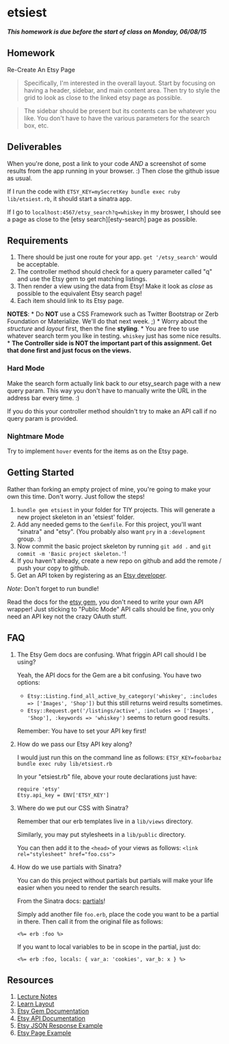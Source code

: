 # etsiest

___This homework is due before the start of class on Monday, 06/08/15___

## Homework

Re-Create An Etsy Page 

> Specifically, I'm interested in the overall layout. Start by focusing
> on having a header, sidebar, and main content area.
> Then try to style the grid to look as close to the linked etsy page as possible.

> The sidebar should be present but its contents can be whatever you like.
> You don't have to have the various parameters for the search box, etc.

## Deliverables

When you're done, post a link to your code *AND* a screenshot of some results from the app running in your browser. :)
Then close the github issue as usual.

If I run the code with `ETSY_KEY=mySecretKey bundle exec ruby lib/etsiest.rb`,
it should start a sinatra app.

If I go to `localhost:4567/etsy_search?q=whiskey` in my broswer, I should
see a page as close to the [etsy search][esty-search] page as possible.

[etsy-search]: http://www.etsy.com/search?q=whiskey

## Requirements

1. There should be just one route for your app. `get '/etsy_search'` would be acceptable.
2. The controller method should check for a query parameter called "q" and use the Etsy gem to get matching listings.
3. Then render a view using the data from Etsy! Make it look as *close* as possible to the equivalent Etsy search page!
4. Each item should link to its Etsy page.

**NOTES**:
    * Do **NOT** use a CSS Framework such as Twitter Bootstrap or Zerb Foundation or Materialize. We'll do that next week. ;)
    * Worry about the *structure* and *layout* first, then the fine **styling**.
    * You are free to use whatever search term you like in testing. `whiskey` just has some nice results.
    * **The Controller side is NOT the important part of this assignment. Get that done first and just focus on the views.**

### Hard Mode

Make the search form actually link back to *our* etsy_search page with a new query param.
This way you don't have to manually write the URL in the address bar every time. :)

If you do this your controller method shouldn't try to make an API call if no query param is provided.

### Nightmare Mode

Try to implement `hover` events for the items as on the Etsy page.

## Getting Started

Rather than forking an empty project of mine, you're going to make your own this time.
Don't worry. Just follow the steps!

1. `bundle gem etsiest` in your folder for TIY projects.
   This will generate a new project skeleton in an 'etsiest' folder.
2. Add any needed gems to the `Gemfile`. For this project, you'll want "sinatra" and "etsy".
   (You probably also want `pry` in a `:development` group. :)
3. Now commit the basic project skeleton by running `git add .` and `git commit -m 'Basic project skeleton.'`!
4. If you haven't already, create a new repo on github and add the remote / push your copy to github.
5. Get an API token by registering as an [Etsy developer](https://www.etsy.com/developers/).

*Note*: Don't forget to run bundle!

Read the docs for the [etsy gem][etsy-gem], you don't need to write your own API wrapper!
Just sticking to "Public Mode" API calls should be fine, you only need an API key not the crazy OAuth stuff.

## FAQ

1. The Etsy Gem docs are confusing. What friggin API call should I be using?

   Yeah, the API docs for the Gem are a bit confusing. You have two options:

   * `Etsy::Listing.find_all_active_by_category('whiskey', :includes => ['Images', 'Shop'])` but this still returns weird results sometimes.
   * `Etsy::Request.get('/listings/active', :includes => ['Images', 'Shop'], :keywords => 'whiskey')` seems to return good results.

   Remember: You have to set your API key first!

2. How do we pass our Etsy API key along?

   I would just run this on the command line as follows:
     `ETSY_KEY=foobarbaz bundle exec ruby lib/etsiest.rb`

   In your "etsiest.rb" file, above your route declarations just have:
      ```
      require 'etsy'
      Etsy.api_key = ENV['ETSY_KEY']
      ```

3. Where do we put our CSS with Sinatra?

   Remember that our erb templates live in a `lib/views` directory.

   Similarly, you may put stylesheets in a `lib/public` directory.

   You can then add it to the `<head>` of your views as follows:
       `<link rel="stylesheet" href="foo.css">`

4. How do we use partials with Sinatra?

   You can do this project without partials but partials will make your life easier when you need to render the search results.

   From the Sinatra docs: [partials][partials]!

   Simply add another file `foo.erb`, place the code you want to be a partial in there. Then call it from the original file as follows:

   `<%= erb :foo %>`

   If you want to local variables to be in scope in the partial, just do:

   `<%= erb :foo, locals: { var_a: 'cookies', var_b: x } %>`

   [partials]: http://www.sinatrarb.com/faq.html#partials

## Resources

1. [Lecture Notes](https://gist.github.com/twhitacre/4eca6690470cd20225e8#file-today-md)
2. [Learn Layout](http://learnlayout.com/)
3. [Etsy Gem Documentation][etsy-gem]
4. [Etsy API Documentation](https://www.etsy.com/developers/documentation/reference/listing)
5. [Etsy JSON Response Example](https://api.etsy.com/v2/listings/active?api_key=h9oq2yf3twf4ziejn10b717i&keywords=whiskey&includes=Images,Shop)
6. [Etsy Page Example](https://www.etsy.com/search?q=whiskey)

[etsy-gem]: https://github.com/kytrinyx/etsy